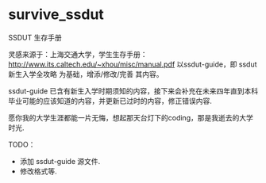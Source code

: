 survive_ssdut
=============

SSDUT 生存手册

灵感来源于：上海交通大学，学生生存手册：http://www.its.caltech.edu/~xhou/misc/manual.pdf
以ssdut-guide，即 ssdut 新生入学全攻略 为基础，增添/修改/完善 其内容。

ssdut-guide 已含有新生入学时期须知的内容，接下来会补充在未来四年直到本科毕业可能的应该知道的内容，并更新已过时的内容，修正错误内容.

愿你我的大学生涯都能一片无悔，想起那天台灯下的coding，那是我逝去的大学时光.

TODO：

- 添加 ssdut-guide 源文件.
- 修改格式等.

